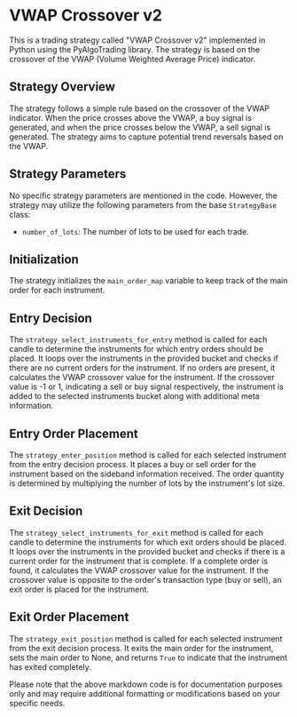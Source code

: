 # VWAP Crossover v2

This is a trading strategy called "VWAP Crossover v2" implemented in Python using the PyAlgoTrading library. The strategy is based on the crossover of the VWAP (Volume Weighted Average Price) indicator.

## Strategy Overview

The strategy follows a simple rule based on the crossover of the VWAP indicator. When the price crosses above the VWAP, a buy signal is generated, and when the price crosses below the VWAP, a sell signal is generated. The strategy aims to capture potential trend reversals based on the VWAP.

## Strategy Parameters

No specific strategy parameters are mentioned in the code. However, the strategy may utilize the following parameters from the base `StrategyBase` class:

- `number_of_lots`: The number of lots to be used for each trade.

## Initialization

The strategy initializes the `main_order_map` variable to keep track of the main order for each instrument.

## Entry Decision

The `strategy_select_instruments_for_entry` method is called for each candle to determine the instruments for which entry orders should be placed. It loops over the instruments in the provided bucket and checks if there are no current orders for the instrument. If no orders are present, it calculates the VWAP crossover value for the instrument. If the crossover value is -1 or 1, indicating a sell or buy signal respectively, the instrument is added to the selected instruments bucket along with additional meta information.

## Entry Order Placement

The `strategy_enter_position` method is called for each selected instrument from the entry decision process. It places a buy or sell order for the instrument based on the sideband information received. The order quantity is determined by multiplying the number of lots by the instrument's lot size.

## Exit Decision

The `strategy_select_instruments_for_exit` method is called for each candle to determine the instruments for which exit orders should be placed. It loops over the instruments in the provided bucket and checks if there is a current order for the instrument that is complete. If a complete order is found, it calculates the VWAP crossover value for the instrument. If the crossover value is opposite to the order's transaction type (buy or sell), an exit order is placed for the instrument.

## Exit Order Placement

The `strategy_exit_position` method is called for each selected instrument from the exit decision process. It exits the main order for the instrument, sets the main order to None, and returns `True` to indicate that the instrument has exited completely.

Please note that the above markdown code is for documentation purposes only and may require additional formatting or modifications based on your specific needs.
